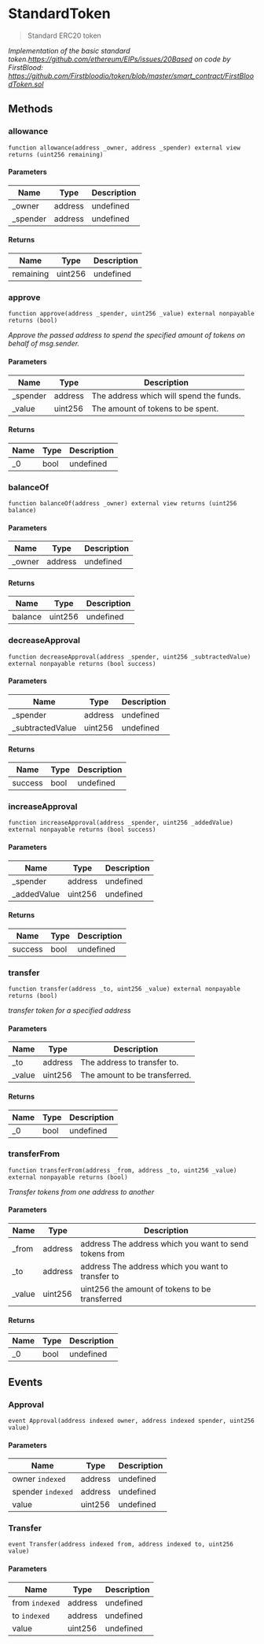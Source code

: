 # StandardToken



> Standard ERC20 token



*Implementation of the basic standard token.https://github.com/ethereum/EIPs/issues/20Based on code by FirstBlood: https://github.com/Firstbloodio/token/blob/master/smart_contract/FirstBloodToken.sol*

## Methods

### allowance

```solidity
function allowance(address _owner, address _spender) external view returns (uint256 remaining)
```





#### Parameters

| Name | Type | Description |
|---|---|---|
| _owner | address | undefined |
| _spender | address | undefined |

#### Returns

| Name | Type | Description |
|---|---|---|
| remaining | uint256 | undefined |

### approve

```solidity
function approve(address _spender, uint256 _value) external nonpayable returns (bool)
```



*Approve the passed address to spend the specified amount of tokens on behalf of msg.sender.*

#### Parameters

| Name | Type | Description |
|---|---|---|
| _spender | address | The address which will spend the funds. |
| _value | uint256 | The amount of tokens to be spent. |

#### Returns

| Name | Type | Description |
|---|---|---|
| _0 | bool | undefined |

### balanceOf

```solidity
function balanceOf(address _owner) external view returns (uint256 balance)
```





#### Parameters

| Name | Type | Description |
|---|---|---|
| _owner | address | undefined |

#### Returns

| Name | Type | Description |
|---|---|---|
| balance | uint256 | undefined |

### decreaseApproval

```solidity
function decreaseApproval(address _spender, uint256 _subtractedValue) external nonpayable returns (bool success)
```





#### Parameters

| Name | Type | Description |
|---|---|---|
| _spender | address | undefined |
| _subtractedValue | uint256 | undefined |

#### Returns

| Name | Type | Description |
|---|---|---|
| success | bool | undefined |

### increaseApproval

```solidity
function increaseApproval(address _spender, uint256 _addedValue) external nonpayable returns (bool success)
```





#### Parameters

| Name | Type | Description |
|---|---|---|
| _spender | address | undefined |
| _addedValue | uint256 | undefined |

#### Returns

| Name | Type | Description |
|---|---|---|
| success | bool | undefined |

### transfer

```solidity
function transfer(address _to, uint256 _value) external nonpayable returns (bool)
```



*transfer token for a specified address*

#### Parameters

| Name | Type | Description |
|---|---|---|
| _to | address | The address to transfer to. |
| _value | uint256 | The amount to be transferred. |

#### Returns

| Name | Type | Description |
|---|---|---|
| _0 | bool | undefined |

### transferFrom

```solidity
function transferFrom(address _from, address _to, uint256 _value) external nonpayable returns (bool)
```



*Transfer tokens from one address to another*

#### Parameters

| Name | Type | Description |
|---|---|---|
| _from | address | address The address which you want to send tokens from |
| _to | address | address The address which you want to transfer to |
| _value | uint256 | uint256 the amount of tokens to be transferred |

#### Returns

| Name | Type | Description |
|---|---|---|
| _0 | bool | undefined |



## Events

### Approval

```solidity
event Approval(address indexed owner, address indexed spender, uint256 value)
```





#### Parameters

| Name | Type | Description |
|---|---|---|
| owner `indexed` | address | undefined |
| spender `indexed` | address | undefined |
| value  | uint256 | undefined |

### Transfer

```solidity
event Transfer(address indexed from, address indexed to, uint256 value)
```





#### Parameters

| Name | Type | Description |
|---|---|---|
| from `indexed` | address | undefined |
| to `indexed` | address | undefined |
| value  | uint256 | undefined |




